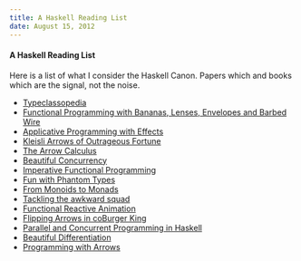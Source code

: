 ```yaml
---
title: A Haskell Reading List
date: August 15, 2012
---
```


#### A Haskell Reading List

Here is a list of what I consider the Haskell Canon. Papers which
and books which are the signal, not the noise.

* [Typeclassopedia](http://www.haskell.org/haskellwiki/Typeclassopedia)
* [Functional Programming with Bananas, Lenses, Envelopes and Barbed Wire](http://eprints.eemcs.utwente.nl/7281/01/db-utwente-40501F46.pdf)
* [Applicative Programming with Effects](http://www.soi.city.ac.uk/~ross/papers/Applicative.html)
* [Kleisli Arrows of Outrageous Fortune](http://personal.cis.strath.ac.uk/~conor/Kleisli.pdf)
* [The Arrow Calculus](http://homepages.inf.ed.ac.uk/wadler/papers/arrows-jfp/arrows-jfp.pdf)
* [Beautiful Concurrency](http://research.microsoft.com/pubs/74063/beautiful.pdf)
* [Imperative Functional Programming](http://research.microsoft.com/pubs/67066/imperative.ps.z)
* [Fun with Phantom Types](http://www.cs.ox.ac.uk/ralf.hinze/talks/FOP.pdf)
* [From Monoids to Monads](http://blog.sigfpe.com/2008/11/from-monoids-to-monads.html)
* [Tackling the awkward squad](http://research.microsoft.com/en-us/um/people/simonpj/papers/marktoberdorf/)
* [Functional Reactive Animation](http://conal.net/papers/icfp97/icfp97.pdf)
* [Flipping Arrows in coBurger King](http://blog.ezyang.com/2010/07/flipping-arrows-in-coburger-king/)
* [Parallel and Concurrent Programming in Haskell](http://community.haskell.org/~simonmar/par-tutorial.pdf)
* [Beautiful Differentiation](http://conal.net/blog/posts/beautiful-differentiation)
* [Programming with Arrows](http://www.cse.chalmers.se/~rjmh/afp-arrows.pdf)
